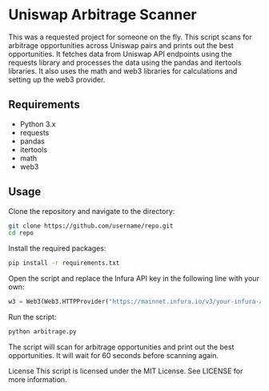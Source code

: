 # Uniswap Arbitrage Scanner

This was a requested project for someone on the fly. This script scans for arbitrage opportunities across Uniswap pairs and prints out the best opportunities. It fetches data from Uniswap API endpoints using the requests library and processes the data using the pandas and itertools libraries. It also uses the math and web3 libraries for calculations and setting up the web3 provider.

## Requirements

- Python 3.x
- requests
- pandas
- itertools
- math
- web3

## Usage

Clone the repository and navigate to the directory:

```bash
git clone https://github.com/username/repo.git
cd repo
```

Install the required packages:

```bash
pip install -r requirements.txt
```

Open the script and replace the Infura API key in the following line with your own:

```python
w3 = Web3(Web3.HTTPProvider("https://mainnet.infura.io/v3/your-infura-api-key"))
```

Run the script:

```python
python arbitrage.py
```

The script will scan for arbitrage opportunities and print out the best opportunities. It will wait for 60 seconds before scanning again.

License
This script is licensed under the MIT License. See LICENSE for more information.
